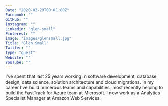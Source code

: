 ```yaml
---
Date: "2020-02-29T00:01:00Z"
Facebook: ""
GitHub: ""
Instagram: ""
Linkedin: "glen-small"
Pinterest: ""
image: "images/glensmall.jpg"
Title: "Glen Small"
Twitter: ""
Type: "guest"
Website: ""
YouTube: ""
---
```

I've spent that last 25 years working in software development, database design, data science, solution architecture and cloud migrations. In my career I've build numerous teams and capabilities, most recently helping to build the FastTrack for Azure team at Microsoft. I now work as a Analytics Specialist Manager at Amazon Web Services.